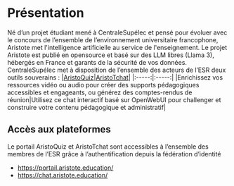 # Présentation
Né d’un projet étudiant mené à CentraleSupélec et pensé pour évoluer avec le concours de l’ensemble de l’environnement universitaire francophone, Aristote met l'intelligence artificielle au service de l'enseignement.
Le projet Aristote est publié en opensource et basé sur des LLM libres (Llama 3), hébergés en France et garants de la sécurité de vos données.
CentraleSupélec met à disposition de l’ensemble des acteurs de l’ESR deux outils souverains :
|[AristoQuiz](https://portail.aristote.education/)|[AristoTchat](https://chat.aristote.education/)|
|:-----:|:-----:|
|Enrichissez vos ressources vidéo ou audio pour créer des supports pédagogiques accessibles et engageants, ou générez des comptes-rendus de réunion|Utilisez ce chat interactif basé sur OpenWebUI pour challenger et construire votre contenu pédagogique et administratif|

## Accès aux plateformes
Le portail AristoQuiz et AristoTchat sont accessibles à l’ensemble des membres de l’ESR grâce à l’authentification depuis la fédération d’identité
* https://portail.aristote.education/
* https://chat.aristote.education/
